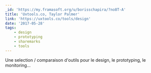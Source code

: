 ```yaml
---
_id: 'https://my.framasoft.org/u/borisschapira/?no8T-A'
title: 'Uxtools.co, Taylor Palmer'
link: 'https://uxtools.co/tools/design'
date: '2017-05-28'
tags:
    - design
    - prototyping
    - sharemarks
    - tools
---
```


<div class="markdown"><p>Une selection / comparaison d'outils pour le design, le prototyping, le monitoring…
</p></div>
